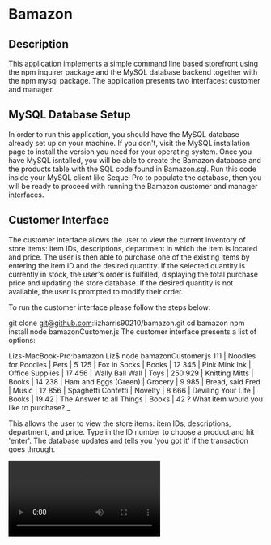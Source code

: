 # Bamazon

## Description
This application implements a simple command line based storefront using the npm inquirer package and the MySQL database backend together with the npm mysql package. The application presents two interfaces: customer and manager.

## MySQL Database Setup
In order to run this application, you should have the MySQL database already set up on your machine. If you don't, visit the MySQL installation page to install the version you need for your operating system. Once you have MySQL isntalled, you will be able to create the Bamazon database and the products table with the SQL code found in Bamazon.sql. Run this code inside your MySQL client like Sequel Pro to populate the database, then you will be ready to proceed with running the Bamazon customer and manager interfaces.

## Customer Interface
The customer interface allows the user to view the current inventory of store items: item IDs, descriptions, department in which the item is located and price. The user is then able to purchase one of the existing items by entering the item ID and the desired quantity. If the selected quantity is currently in stock, the user's order is fulfilled, displaying the total purchase price and updating the store database. If the desired quantity is not available, the user is prompted to modify their order.

To run the customer interface please follow the steps below:

git clone git@github.com:lizharris90210/bamazon.git
cd bamazon
npm install
node bamazonCustomer.js
The customer interface presents a list of options:

Lizs-MacBook-Pro:bamazon Liz$ node bamazonCustomer.js 
111 | Noodles for Poodles | Pets | 5
125 | Fox in Socks | Books | 12
345 | Pink Mink Ink | Office Supplies | 17
456 | Wally Ball Wall | Toys | 250
929 | Knitting Mitts | Books | 14
238 | Ham and Eggs (Green) | Grocery | 9
985 | Bread, said Fred | Music | 12
856 | Spaghetti Confetti | Novelty | 8
666 | Deviling Your Life | Books | 19
42 | The Answer to all Things | Books | 42
? What item would you like to purchase? _

This allows the user to view the store items: item IDs, descriptions, department, and price. Type in the ID number to choose a product and hit 'enter'. The database updates and tells you 'you got it' if the transaction goes through.

![Bamazon Demo](https://github.com/lizharris90210/bamazon/blob/master/Bamazon-Screen-Record.mov)